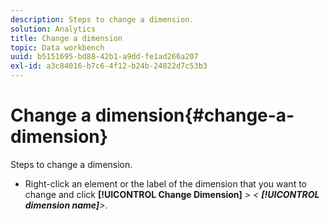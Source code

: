 ```yaml
---
description: Steps to change a dimension.
solution: Analytics
title: Change a dimension
topic: Data workbench
uuid: b5151695-bd88-42b1-a9dd-fe1ad266a207
exl-id: a3c84016-b7c6-4f12-b24b-24822d7c53b3
---
```

# Change a dimension{#change-a-dimension}

Steps to change a dimension.

* Right-click an element or the label of the dimension that you want to change and click **[!UICONTROL Change Dimension]** > *< **[!UICONTROL dimension name]**>*.
